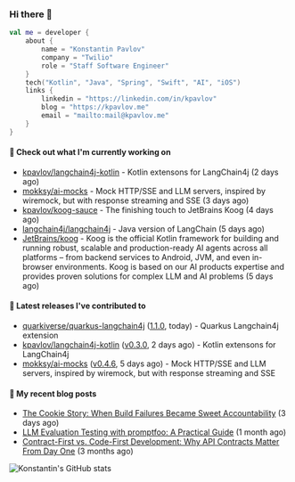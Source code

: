 
### Hi there 👋

```kotlin
val me = developer {
    about {
        name = "Konstantin Pavlov"
        company = "Twilio"
        role = "Staff Software Engineer"
    }
    tech("Kotlin", "Java", "Spring", "Swift", "AI", "iOS")
    links {
        linkedin = "https://linkedin.com/in/kpavlov"
        blog = "https://kpavlov.me"
        email = "mailto:mail@kpavlov.me"
    }
}
```

#### 👷 Check out what I'm currently working on

- [kpavlov/langchain4j-kotlin](https://github.com/kpavlov/langchain4j-kotlin) - Kotlin extensons for LangChain4j (2 days ago)
- [mokksy/ai-mocks](https://github.com/mokksy/ai-mocks) - Mock HTTP/SSE and LLM servers, inspired by wiremock, but with response streaming and SSE (3 days ago)
- [kpavlov/koog-sauce](https://github.com/kpavlov/koog-sauce) - The finishing touch to JetBrains Koog (4 days ago)
- [langchain4j/langchain4j](https://github.com/langchain4j/langchain4j) - Java version of LangChain (5 days ago)
- [JetBrains/koog](https://github.com/JetBrains/koog) - Koog is the official Kotlin framework for building and running robust, scalable and production-ready AI agents across all platforms – from backend services to Android, JVM, and even in-browser environments. Koog is based on our AI products expertise and provides proven solutions for complex LLM and AI problems (5 days ago)

#### 🔭 Latest releases I've contributed to

- [quarkiverse/quarkus-langchain4j](https://github.com/quarkiverse/quarkus-langchain4j) ([1.1.0](https://github.com/quarkiverse/quarkus-langchain4j/releases/tag/1.1.0), today) - Quarkus Langchain4j extension
- [kpavlov/langchain4j-kotlin](https://github.com/kpavlov/langchain4j-kotlin) ([v0.3.0](https://github.com/kpavlov/langchain4j-kotlin/releases/tag/v0.3.0), 2 days ago) - Kotlin extensons for LangChain4j
- [mokksy/ai-mocks](https://github.com/mokksy/ai-mocks) ([v0.4.6](https://github.com/mokksy/ai-mocks/releases/tag/v0.4.6), 5 days ago) - Mock HTTP/SSE and LLM servers, inspired by wiremock, but with response streaming and SSE

#### 📜 My recent blog posts

- [The Cookie Story: When Build Failures Became Sweet Accountability](https://kpavlov.me/blog/the-cookie-story/) (3 days ago)
- [LLM Evaluation Testing with promptfoo: A Practical Guide](https://kpavlov.me/blog/llm-evaluation-testing-with-promptfoo-a-practical-guide/) (1 month ago)
- [Contract-First vs. Code-First Development: Why API Contracts Matter From Day One](https://kpavlov.me/blog/contract-first-vs-contract-last/) (3 months ago)

![Konstantin's GitHub stats](https://github-readme-stats.vercel.app/api?username=kpavlov&show_icons=true&include_all_commits=true)
